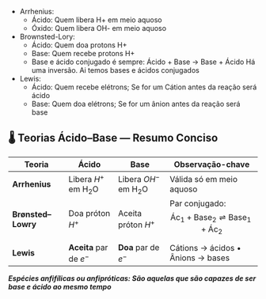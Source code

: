 
- Arrhenius: 
	- Ácido: Quem libera H+ em meio aquoso
	- Óxido: Quem libera OH- em meio aquoso
- Brownsted-Lory:
	- Ácido: Quem doa protons H+
	- Base: Quem recebe protons H+
	- Base e ácido conjugado é sempre:
		Ácido + Base -> Base + Ácido   Há uma inversão. Ai temos bases e ácidos conjugados
- Lewis: 
	- Ácido: Quem recebe elétrons; Se for um Cátion antes da reação será ácido
	- Base: Quem doa elétrons; Se for um ânion antes da reação será base


## 🌡️ Teorias Ácido–Base — Resumo Conciso

| Teoria              | Ácido                                | Base                               | Observação-chave |
|---------------------|--------------------------------------|------------------------------------|------------------|
| **Arrhenius**       | Libera $H^{+}$ em $\mathrm{H_2O}$    | Libera $OH^{-}$ em $\mathrm{H_2O}$ | Válida só em meio aquoso |
| **Brønsted–Lowry**  | Doa próton $H^{+}$                   | Aceita próton $H^{+}$              | Par conjugado: $$\text{Ác}_1 + \text{Base}_2 \rightleftharpoons \text{Base}_1 + \text{Ác}_2$$ |
| **Lewis**           | **Aceita** par de $e^{-}$            | **Doa** par de $e^{-}$             | Cátions → ácidos • Ânions → bases |

***Espécies anfifílicas ou anfipróticas: São aquelas que são capazes de ser base e ácido ao mesmo tempo***